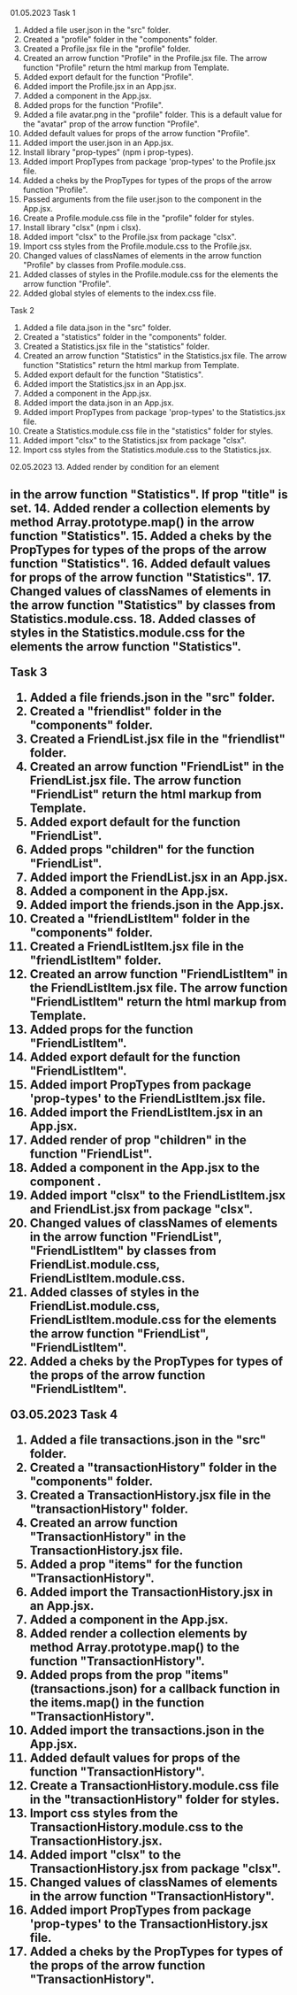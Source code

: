 01.05.2023
Task 1
1. Added a file user.json in the "src" folder.
2. Created a "profile" folder in the "components" folder.
3. Created a Profile.jsx file in the "profile" folder.
4. Created an arrow function "Profile" in the Profile.jsx file.
   The arrow function "Profile" return the html markup from Template.
5. Added export default for the function "Profile".
6. Added import the Profile.jsx in an App.jsx.
7. Added a component <Profile /> in the App.jsx.
8. Added props for the function "Profile".
9. Added a file avatar.png in the "profile" folder.
   This is a default value for the "avatar" prop of the arrow function "Profile".
10. Added default values for props of the arrow function "Profile".
11. Added import the user.json in an App.jsx.
12. Install library "prop-types" (npm i prop-types).
13. Added import PropTypes from package 'prop-types' to the Profile.jsx file.
14. Added a cheks by the PropTypes for types of the props of the arrow function "Profile".
15. Passed arguments from the file user.json to the component <Profile /> in the App.jsx.
16. Create a Profile.module.css file in the "profile" folder for styles.
17. Install library "clsx" (npm i clsx).
18. Added import "clsx" to the Profile.jsx from package "clsx".
19. Import css styles from the Profile.module.css to the Profile.jsx.
20. Changed values of classNames of elements in the arrow function "Profile" by classes from Profile.module.css.
21. Added classes of styles in the Profile.module.css for the elements the arrow function "Profile".
22. Added global styles of elements to the index.css file.

Task 2
1. Added a file data.json in the "src" folder.
2. Created a "statistics" folder in the "components" folder.
3. Created a Statistics.jsx file in the "statistics" folder.
4. Created an arrow function "Statistics" in the Statistics.jsx file.
   The arrow function "Statistics" return the html markup from Template.
5. Added export default for the function "Statistics".
6. Added import the Statistics.jsx in an App.jsx.
7. Added a component <Statistics /> in the App.jsx.
8. Added import the data.json in an App.jsx.
9. Added import PropTypes from package 'prop-types' to the Statistics.jsx file.
10. Create a Statistics.module.css file in the "statistics" folder for styles.
11. Added import "clsx" to the Statistics.jsx from package "clsx".
12. Import css styles from the Statistics.module.css to the Statistics.jsx.

02.05.2023
13. Added render by condition for an element <h2> in the arrow function "Statistics".
    If prop "title" is set.
14. Added render a collection elements by method Array.prototype.map() in the arrow function "Statistics".
15. Added a cheks by the PropTypes for types of the props of the arrow function "Statistics".
16. Added default values for props of the arrow function "Statistics".
17. Changed values of classNames of elements in the arrow function "Statistics" by classes from Statistics.module.css.
18. Added classes of styles in the Statistics.module.css for the elements the arrow function "Statistics".

Task 3
1. Added a file friends.json in the "src" folder.
2. Created a "friendlist" folder in the "components" folder.
3. Created a FriendList.jsx file in the "friendlist" folder.
4. Created an arrow function "FriendList" in the FriendList.jsx file.
   The arrow function "FriendList" return the html markup from Template.
5. Added export default for the function "FriendList".
6. Added props "children" for the function "FriendList".
7. Added import the FriendList.jsx in an App.jsx.
8. Added a component <FriendList /> in the App.jsx.
9. Added import the friends.json in the App.jsx.
10. Created a "friendListItem" folder in the "components" folder.
11. Created a FriendListItem.jsx file in the "friendListItem" folder.
12. Created an arrow function "FriendListItem" in the FriendListItem.jsx file.
    The arrow function "FriendListItem" return the html markup from Template.
12. Added props for the function "FriendListItem".
13. Added export default for the function "FriendListItem".
14. Added import PropTypes from package 'prop-types' to the FriendListItem.jsx file.
15. Added import the FriendListItem.jsx in an App.jsx.
16. Added render of prop "children" in the function "FriendList".
17. Added a component <FriendListItem /> in the App.jsx to the component <FriendList />.
18. Added import "clsx" to the FriendListItem.jsx and FriendList.jsx from package "clsx".
19. Changed values of classNames of elements in the arrow function "FriendList", "FriendListItem" by classes from FriendList.module.css, FriendListItem.module.css.
20. Added classes of styles in the FriendList.module.css, FriendListItem.module.css for the elements the arrow function "FriendList", "FriendListItem".
21. Added a cheks by the PropTypes for types of the props of the arrow function "FriendListItem".

03.05.2023
Task 4
1. Added a file transactions.json in the "src" folder.
2. Created a "transactionHistory" folder in the "components" folder.
3. Created a TransactionHistory.jsx file in the "transactionHistory" folder.
4. Created an arrow function "TransactionHistory" in the TransactionHistory.jsx file.
5. Added a prop "items" for the function "TransactionHistory".
6. Added import the TransactionHistory.jsx in an App.jsx.
7. Added a component <TransactionHistory /> in the App.jsx.
8. Added render a collection elements by method Array.prototype.map() to the function "TransactionHistory".
9. Added props from the prop "items" (transactions.json) for a callback function in the items.map() in the function "TransactionHistory".
10. Added import the transactions.json in the App.jsx.
11. Added default values for props of the function "TransactionHistory".
12. Create a TransactionHistory.module.css file in the "transactionHistory" folder for styles.
13. Import css styles from the TransactionHistory.module.css to the TransactionHistory.jsx.
14. Added import "clsx" to the TransactionHistory.jsx from package "clsx".
15. Changed values of classNames of elements in the arrow function "TransactionHistory".
16. Added import PropTypes from package 'prop-types' to the TransactionHistory.jsx file.
17. Added a cheks by the PropTypes for types of the props of the arrow function "TransactionHistory".